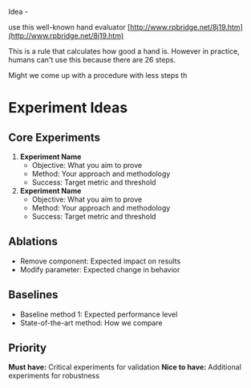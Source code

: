 Idea -&#x20;

use this well-known hand evaluator [http://www.rpbridge.net/8j19.htm](http://www.rpbridge.net/8j19.htm)

This is a rule that calculates how good a hand is. However in practice, humans can't use this because there are 26 steps.&#x20;

Might we come up with a procedure with less steps th

# Experiment Ideas

## Core Experiments

1. **Experiment Name**
   * Objective: What you aim to prove
   * Method: Your approach and methodology
   * Success: Target metric and threshold
2. **Experiment Name**
   * Objective: What you aim to prove
   * Method: Your approach and methodology
   * Success: Target metric and threshold

## Ablations

* Remove component: Expected impact on results
* Modify parameter: Expected change in behavior

## Baselines

* Baseline method 1: Expected performance level
* State-of-the-art method: How we compare

## Priority

**Must have:** Critical experiments for validation
**Nice to have:** Additional experiments for robustness